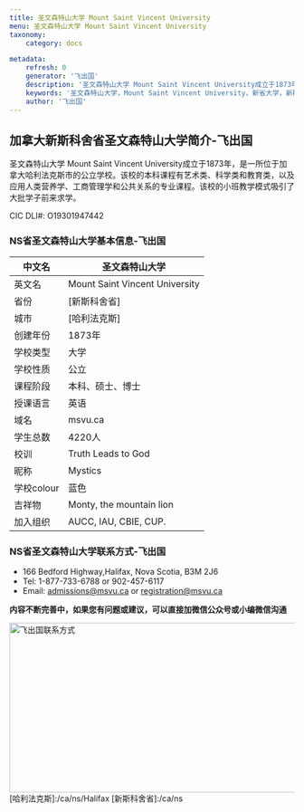 ```yaml
---
title: 圣文森特山大学 Mount Saint Vincent University
menu: 圣文森特山大学 Mount Saint Vincent University
taxonomy:
    category: docs

metadata:
    refresh: 0
    generator: '飞出国'
    description: '圣文森特山大学 Mount Saint Vincent University成立于1873年，是一所位于加拿大哈利法克斯市的公立学校。该校的本科课程有艺术类、科学类和教育类，以及应用人类营养学、工商管理学和公共关系的专业课程。该校的小班教学模式吸引了大批学子前来求学。'
    keywords: '圣文森特山大学，Mount Saint Vincent University，新省大学，新斯科舍省教育'
    author: '飞出国'
---
```

## 加拿大新斯科舍省圣文森特山大学简介-飞出国

圣文森特山大学 Mount Saint Vincent University成立于1873年，是一所位于加拿大哈利法克斯市的公立学校。该校的本科课程有艺术类、科学类和教育类，以及应用人类营养学、工商管理学和公共关系的专业课程。该校的小班教学模式吸引了大批学子前来求学。

CIC DLI#: O19301947442

### NS省圣文森特山大学基本信息-飞出国

中文名 | 圣文森特山大学
----|--------
英文名 | Mount Saint Vincent University
省份 | [新斯科舍省]
城市 | [哈利法克斯]
创建年份 |1873年
学校类型 | 大学
学校性质 | 公立
课程阶段 | 本科、硕士、博士
授课语言 | 英语
域名 | msvu.ca
学生总数 | 4220人
校训 | Truth Leads to God
昵称 | Mystics
学校colour | 蓝色
吉祥物 | Monty, the mountain lion
加入组织 |AUCC, IAU, CBIE, CUP.

### NS省圣文森特山大学联系方式-飞出国

* 166 Bedford Highway,Halifax, Nova Scotia, B3M 2J6
* Tel: 1-877-733-6788 or 902-457-6117
* Email: admissions@msvu.ca or registration@msvu.ca

**内容不断完善中，如果您有问题或建议，可以直接加微信公众号或小编微信沟通**

<img src="http://wx1.sinaimg.cn/mw1024/892c310fly1fgkvndf1s9j20p008d0v3.jpg" width = "900" height = "300" alt="飞出国联系方式" align=center />
[哈利法克斯]:/ca/ns/Halifax
[新斯科舍省]:/ca/ns
